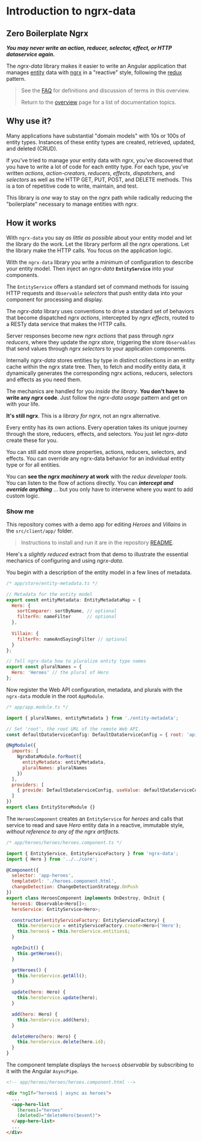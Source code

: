 # Introduction to ngrx-data

## Zero Boilerplate Ngrx

***You may never write an action, reducer, selector, effect, or HTTP dataservice again.***

The _ngrx-data_ library makes it easier to write an Angular application that manages [entity](faq.md#entity) data with 
[ngrx](faq.md#ngrx) in a "reactive" style, following the [redux](faq.md#redux) pattern.

>See the [FAQ](faq.md) for definitions and discussion of terms in this overview.
>
>Return to the [overview](README.md) page for a list of documentation topics.

## Why use it?

Many applications have substantial "domain models" with 10s or 100s of entity types. 
Instances of these entity types are created, retrieved, updated, and deleted (CRUD).

If you've tried to manage your entity data with _ngrx_, you've discovered that you have to write a lot of code for each entity type. 
For each type, you've written _actions_, _action-creators_, _reducers_, _effects_, _dispatchers_, and _selectors_ as well as the HTTP GET, PUT, POST, and DELETE methods. 
This is a ton of repetitive code to write, maintain, and test.

This library is _one_ way to stay on the _ngrx_ path while radically reducing the "boilerplate" necessary to manage entities with _ngrx_.

## How it works

With `ngrx-data` you say _as little as possible_ about your entity model
and let the library do the work.  Let the library perform all the _ngrx_ operations. Let the library make the HTTP calls.
You focus on the application logic.

With the `ngrx-data` library you write a minimum of configuration to describe your entity model.
Then inject an _ngrx-data_ **`EntityService`** into your components. 

The `EntityService` offers a standard set of command methods for issuing HTTP requests and `Observable` _selectors_ that push entity data into your component for processing and display.

The _ngrx-data_ library uses conventions to drive a standard set of behaviors that become dispatched _ngrx actions_, intercepted by _ngrx effects_, routed to a RESTy data service that makes the HTTP calls.

Server responses become new _ngrx actions_ that pass through _ngrx reducers_, where they update the _ngrx store_, triggering the store `Observables` that send values through _ngrx selectors_ to your application components. 

Internally _ngrx-data_ stores entities by type in distinct collections in an entity cache within the ngrx state tree. Then, to fetch and modify entity data, it dynamically generates the corresponding ngrx actions, reducers, selectors and effects as you need them.

The mechanics are handled for you _inside the library_. **You don't have to write any _ngrx_ code**. Just follow the _ngrx-data usage_ pattern and get on with your life.

**It's still ngrx**. This is a _library for ngrx_, not an ngrx alternative.

Every entity has its own actions. Every operation takes its unique journey through the store, reducers, effects, and selectors. You just let _ngrx-data_ create these for you.

You can still add more store properties, actions, reducers, selectors, and effects. You can override any ngrx-data behavior for an individual entity type or for all entities.

You can **see the _ngrx machinery_ at work** with the _redux developer tools_. You can listen to the flow of actions directly. You can **_intercept and override anything_** ... but you only have to intervene where you want to add custom logic. 

### Show me

This repository comes with a demo app for editing _Heroes_ and _Villains_ in the `src/client/app/` folder.

>Instructions to install and run it are in the repository [README](../README.md#install-and-run).

Here's a _slightly reduced_ extract from that demo to illustrate the essential mechanics of configuring and using _ngrx-data_.

You begin with a description of the entity model in a few lines of metadata.

```javascript
/* app/store/entity-metadata.ts */

// Metadata for the entity model
export const entityMetadata: EntityMetadataMap = {
  Hero: {
    sortComparer: sortByName, // optional
    filterFn: nameFilter      // optional
  },
  
  Villain: {
    filterFn: nameAndSayingFilter // optional
  }
};

// Tell ngrx-data how to pluralize entity type names
export const pluralNames = {
  Hero: 'Heroes' // the plural of Hero
};
```

Now register the Web API configuration, metadata, and plurals with the `ngrx-data` module in the root `AppModule`.

```javascript
/* app/app.module.ts */

import { pluralNames, entityMetadata } from './entity-metadata';

// Set 'root', the root URL of the remote Web API.
const defaultDataServiceConfig: DefaultDataServiceConfig = { root: 'api' };

@NgModule({
  imports: [
    NgrxDataModule.forRoot({
      entityMetadata: entityMetadata,
      pluralNames: pluralNames
    })
  ],
  providers: [
    { provide: DefaultDataServiceConfig, useValue: defaultDataServiceConfig }
  ]
})
export class EntityStoreModule {}
```

The `HeroesComponent` creates an `EntityService` for _heroes_
and calls that service to read and save _Hero_ entity data in a reactive, immutable style, _without reference to any of the ngrx artifacts_.

```javascript
/* app/heroes/heroes/heroes.component.ts */

import { EntityService, EntityServiceFactory } from 'ngrx-data';
import { Hero } from '../../core';

@Component({
  selector: 'app-heroes',
  templateUrl: './heroes.component.html',
  changeDetection: ChangeDetectionStrategy.OnPush
})
export class HeroesComponent implements OnDestroy, OnInit {
  heroes$: Observable<Hero[]>;
  heroService: EntityService<Hero>;

  constructor(entityServiceFactory: EntityServiceFactory) {
    this.heroService = entityServiceFactory.create<Hero>('Hero');
    this.heroes$ = this.heroService.entities$;
  }

  ngOnInit() {
    this.getHeroes();
  }

  getHeroes() {
    this.heroService.getAll();
  }

  update(hero: Hero) {
    this.heroService.update(hero);
  }

  add(hero: Hero) {
    this.heroService.add(hero);
  }

  deleteHero(hero: Hero) {
    this.heroService.delete(hero.id);
  }
}
```
The component template displays the `heroes$` _observable_
by subscribing to it with the Angular `AsyncPipe`.

```html
<!-- app/heroes/heroes/heroes.component.html -->

<div *ngIf="heroes$ | async as heroes">
  ...
  <app-hero-list 
    [heroes]="heroes"
    (deleted)="deleteHero($event)">
  </app-hero-list>
  ...
</div>
```
